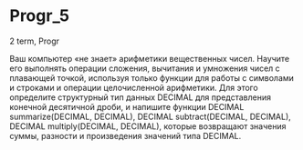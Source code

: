 # Progr_5
2 term, Progr

Ваш компьютер «не знает» арифметики вещественных чисел. Научите его выполнять операции сложения, вычитания и умножения чисел с плавающей точкой, используя только
функции для работы с символами и строками
и операции целочисленной арифметики.
Для этого определите структурный тип данных DECIMAL для представления конечной десятичной дроби, и напишите функции
DECIMAL summarize(DECIMAL, DECIMAL),
DECIMAL subtract(DECIMAL, DECIMAL),
DECIMAL multiply(DECIMAL, DECIMAL),
которые возвращают значения суммы, разности и произведения значений типа DECIMAL.
